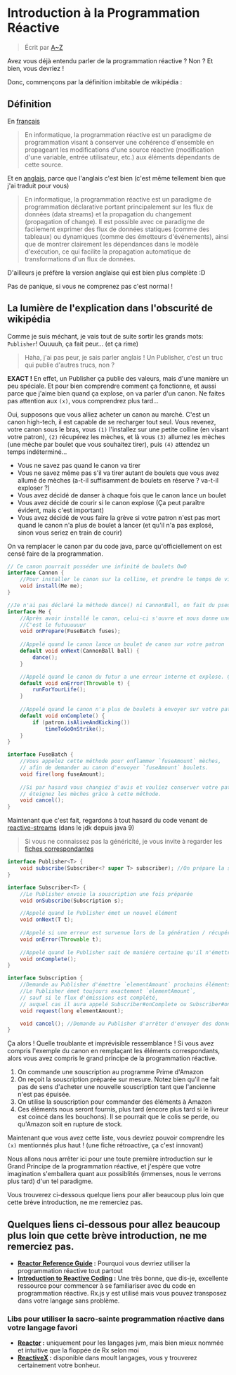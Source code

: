 # Introduction à la Programmation Réactive

> Écrit par [A~Z](https://github.com/AZ-0)

Avez vous déjà entendu parler de la programmation réactive ? Non ? Et bien, vous devriez !

Donc, commençons par la définition imbitable de wikipédia :


## Définition

En [français](https://fr.wikipedia.org/wiki/Programmation_r%C3%A9active)
> En informatique, la programmation réactive est un paradigme de programmation visant à conserver une cohérence d'ensemble en propageant les modifications d'une source réactive (modification d'une variable, entrée utilisateur, etc.) aux éléments dépendants de cette source.

Et en [anglais](https://en.wikipedia.org/wiki/Reactive_programming), parce que l'anglais c'est bien (c'est même tellement bien que j'ai traduit pour vous)
> En informatique, la programmation réactive est un paradigme de programmation déclarative portant principalement sur les flux de données (data streams) et la propagation du changement (propagation of change). Il est possible avec ce paradigme de facilement exprimer des flux de données statiques (comme des tableaux) ou dynamiques (comme des émetteurs d'événements), ainsi que de montrer clairement les dépendances dans le modèle d'exécution, ce qui facilite la propagation automatique de transformations d'un flux de données.

D'ailleurs je préfère la version anglaise qui est bien plus complète :D

Pas de panique, si vous ne comprenez pas c'est normal !


## La lumière de l'explication dans l'obscurité de wikipédia

Comme je suis méchant, je vais tout de suite sortir les grands mots: `Publisher`! Ouuuuh, ça fait peur... (et ça rime)

> Haha, j'ai pas peur, je sais parler anglais ! Un Publisher, c'est un truc qui publie d'autres trucs, non ?

**EXACT !** En effet, un Publisher ça publie des valeurs, mais d'une manière un peu spéciale. Et pour bien comprendre comment ça fonctionne, et aussi parce que j'aime bien quand ça explose, on va parler d'un canon. Ne faites pas attention aux `(x)`, vous comprendrez plus tard…

Oui, supposons que vous alliez acheter un canon au marché. C'est un canon high-tech, il est capable de se recharger tout seul. Vous revenez, votre canon sous le bras, vous `(1)` l'installez sur une petite colline (en visant votre patron), `(2)` récupérez les mèches, et là vous `(3)` allumez les mèches (une mèche par boulet que vous souhaitez tirer), puis `(4)` attendez un temps indéterminé...
- Vous ne savez pas quand le canon va tirer
- Vous ne savez même pas s'il va tirer autant de boulets que vous avez allumé de mèches (a-t-il suffisamment de boulets en réserve ? va-t-il exploser ?)
- Vous avez décidé de danser à chaque fois que le canon lance un boulet
- Vous avez décidé de courir si le canon explose (Ça peut paraître évident, mais c'est important)
- Vous avez décidé de vous faire la grève si votre patron n'est pas mort quand le canon n'a plus de boulet à lancer (et qu'il n'a pas explosé, sinon vous seriez en train de courir)

On va remplacer le canon par du code java, parce qu'officiellement on est censé faire de la programmation.

```java
// Ce canon pourrait posséder une infinité de boulets OwO
interface Cannon {
	//Pour installer le canon sur la colline, et prendre le temps de viser
	void install(Me me);
}

//Je n'ai pas déclaré la méthode dance() ni CannonBall, on fait du pseudo code par ici
interface Me {
	//Après avoir installé le canon, celui-ci s'ouvre et nous donne une infinité de mèches
	//C'est le futuuuuuur
	void onPrepare(FuseBatch fuses);
	
	//Appelé quand le canon lance un boulet de canon sur votre patron
	default void onNext(CannonBall ball) {
		dance();
	}

	//Appelé quand le canon du futur a une erreur interne et explose. Ça, c'est high-tech.
	default void onError(Throwable t) {
		runForYourLife();
	}
	
	//Appelé quand le canon n'a plus de boulets à envoyer sur votre patron.
	default void onComplete() {
		if (patron.isAliveAndKicking())
			timeToGoOnStrike();
	}
}

interface FuseBatch {
	//Vous appelez cette méthode pour enflammer `fuseAmount` mèches,
	// afin de demander au canon d'envoyer `fuseAmount` boulets.
	void fire(long fuseAmount);
	
	//Si par hasard vous changiez d'avis et vouliez conserver votre patron,
	// éteignez les mèches grâce à cette méthode.
	void cancel();
}
```

Maintenant que c'est fait, regardons à tout hasard du code venant de [reactive-streams](http://www.reactive-streams.org/) (dans le jdk depuis java 9)

> Si vous ne connaissez pas la généricité, je vous invite à regarder les [fiches correspondantes](../java/généricité)

```java
interface Publisher<T> {
	void subscribe(Subscriber<? super T> subscriber); //On prépare la souscription
}

interface Subscriber<T> {
	//Le Publisher envoie la souscription une fois préparée
	void onSubscribe(Subscription s);

	//Appelé quand le Publisher émet un nouvel élément
	void onNext(T t);
	
	//Appelé si une erreur est survenue lors de la génération / récupération d'un nouvel élément
	void onError(Throwable t);
	
	//Appelé quand le Publisher sait de manière certaine qu'il n'émettra plus jamais d'éléments
	void onComplete();
}

interface Subscription {
	//Demande au Publisher d'émettre `elementAmount` prochains éléments
	//Le Publisher émet toujours exactement `elementAmount`,
	// sauf si le flux d'émissions est complété,
	// auquel cas il aura appelé Subscriber#onComplete ou Subscriber#onError auparavant
 	void request(long elementAmount);

	void cancel(); //Demande au Publisher d'arrêter d'envoyer des données
}
```

Ça alors ! Quelle troublante et imprévisible ressemblance !
Si vous avez compris l'exemple du canon en remplaçant les éléments correspondants, alors vous avez compris le grand principe de la programmation réactive.
1. On commande une souscription au programme Prime d'Amazon
2. On reçoit la souscription préparée sur mesure. Notez bien qu'il ne fait pas de sens d'acheter une nouvelle souscription tant que l'ancienne n'est pas épuisée.
3. On utilise la souscription pour commander des éléments à Amazon
4. Ces éléments nous seront fournis, plus tard (encore plus tard si le livreur est coincé dans les bouchons). Il se pourrait que le colis se perde, ou qu'Amazon soit en rupture de stock.

Maintenant que vous avez cette liste, vous devriez pouvoir comprendre les `(x)` mentionnés plus haut ! (une fiche rétroactive, ça c'est innovant)

Nous allons nous arrêter ici pour une toute première introduction sur le Grand Principe de la programmation réactive, et j'espère que votre imagination s'emballera quant aux possiblités (immenses, nous le verrons plus tard) d'un tel paradigme.

Vous trouverez ci-dessous quelque liens pour aller beaucoup plus loin que cette brève introduction, ne me remerciez pas.

## Quelques liens ci-dessous pour allez beaucoup plus loin que cette brève introduction, ne me remerciez pas.

* **[Reactor Reference Guide](https://projectreactor.io/docs/core/release/reference/#intro-reactive) :** Pourquoi vous devriez utiliser la programmation réactive tout partout
* **[Introduction to Reactive Coding](https://gist.github.com/staltz/868e7e9bc2a7b8c1f754) :** Une très bonne, que dis-je, excellente ressource pour commencer à se familiariser avec du code en programmation réactive. Rx.js y est utilisé mais vous pouvez transposez dans votre langage sans problème.

### Libs pour utiliser la sacro-sainte programmation réactive dans votre langage favori

* **[Reactor](https://projectreactor.io/) :** uniquement pour les langages jvm, mais bien mieux nommée et intuitive que la floppée de Rx selon moi
* **[ReactiveX](http://reactivex.io/) :** disponible dans moult langages, vous y trouverez certainement votre bonheur.
